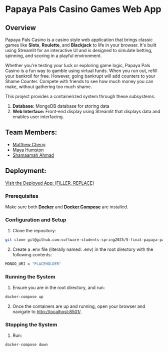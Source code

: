 # Papaya Pals Casino Games Web App

## **Overview**

Papaya Pals Casino is a casino style web application that brings classic games like **Slots**, **Roulette**, and **Blackjack** to life in your browser. It's built using Streamlit for an interactive UI and is designed to simulate betting, spinning, and scoring in a playful environment.

Whether you're testing your luck or exploring game logic, Papaya Pals Casino is a fun way to gamble using virtual funds. When you run out, refill your bankroll for free. However, going bankrupt will add counters to your Shame Counter. Compete with friends to see how much money you can make, without gathering too much shame.

This project provides a containerized system through these subsystems:
1. **Database:** MongoDB database for storing data
2. **Web Interface:** Front-end display using Streamlit that displays data and enables user interfacing.

## Team Members:

- [Matthew Cheng](https://github.com/mattchng)
- [Maya Humston](https://github.com/mayhumst)
- [Shamaamah Ahmad](https://github.com/shamaamahh)

## **Deployment:**

[Visit the Deployed App: (FILLER, REPLACE)](https://coolmathgames.com)

### Prerequisites

Make sure both **[Docker](https://www.docker.com/products/docker-desktop)** and **[Docker Compose](https://docs.docker.com/compose/install/)** are installed.

### Configuration and Setup

1. Clone the repository:
```bash
git clone git@github.com:software-students-spring2025/5-final-papaya-pals.git
```
2. Create a .env file (literally named: .env) in the root directory with the following contents:
```bash
MONGO_URI = "PLACEHOLDER"
```

### Running the System
1. Ensure you are in the root directory, and run:
```bash
docker-compose up
```

2. Once the containers are up and running, open your browser and navigate to [http://localhost:8501/](http://localhost:8501/).


### Stopping the System
1. Run:
```bash
docker-compose down
```
